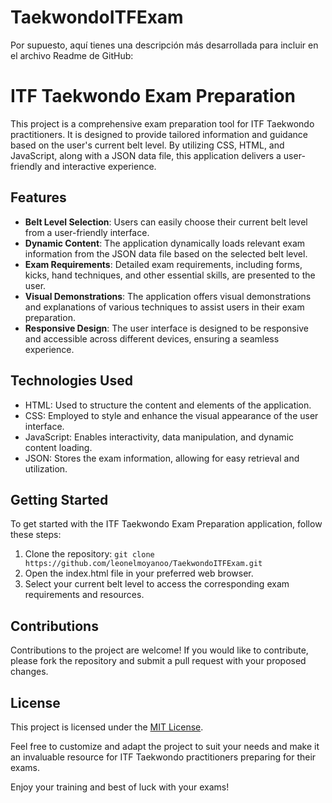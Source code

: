 # TaekwondoITFExam
Por supuesto, aquí tienes una descripción más desarrollada para incluir en el archivo Readme de GitHub:

# ITF Taekwondo Exam Preparation

This project is a comprehensive exam preparation tool for ITF Taekwondo practitioners. It is designed to provide tailored information and guidance based on the user's current belt level. By utilizing CSS, HTML, and JavaScript, along with a JSON data file, this application delivers a user-friendly and interactive experience.

## Features

- **Belt Level Selection**: Users can easily choose their current belt level from a user-friendly interface.
- **Dynamic Content**: The application dynamically loads relevant exam information from the JSON data file based on the selected belt level.
- **Exam Requirements**: Detailed exam requirements, including forms, kicks, hand techniques, and other essential skills, are presented to the user.
- **Visual Demonstrations**: The application offers visual demonstrations and explanations of various techniques to assist users in their exam preparation.
- **Responsive Design**: The user interface is designed to be responsive and accessible across different devices, ensuring a seamless experience.

## Technologies Used

- HTML: Used to structure the content and elements of the application.
- CSS: Employed to style and enhance the visual appearance of the user interface.
- JavaScript: Enables interactivity, data manipulation, and dynamic content loading.
- JSON: Stores the exam information, allowing for easy retrieval and utilization.

## Getting Started

To get started with the ITF Taekwondo Exam Preparation application, follow these steps:

1. Clone the repository: `git clone https://github.com/leonelmoyanoo/TaekwondoITFExam.git`
2. Open the index.html file in your preferred web browser.
3. Select your current belt level to access the corresponding exam requirements and resources.

## Contributions

Contributions to the project are welcome! If you would like to contribute, please fork the repository and submit a pull request with your proposed changes.

## License

This project is licensed under the [MIT License](https://opensource.org/licenses/MIT).

Feel free to customize and adapt the project to suit your needs and make it an invaluable resource for ITF Taekwondo practitioners preparing for their exams.

Enjoy your training and best of luck with your exams!
